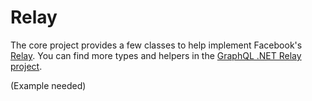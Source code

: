 # Relay

The core project provides a few classes to help implement Facebook's [Relay](https://facebook.github.io/relay/).  You can find more types and helpers in the [GraphQL .NET Relay project](https://github.com/graphql-dotnet/relay).

(Example needed)
